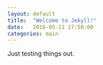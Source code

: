 ```yaml
---
layout: default
title:  "Welcome to Jekyll!"
date:   2016-05-11 17:50:00
categories: main
---
```


Just testing things out.

[jekyll-gh]: https://github.com/mojombo/jekyll
[jekyll]:    http://jekyllrb.com